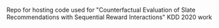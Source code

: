 Repo for hosting code used for "Counterfactual Evaluation of Slate Recommendations with Sequential Reward Interactions" KDD 2020 work
